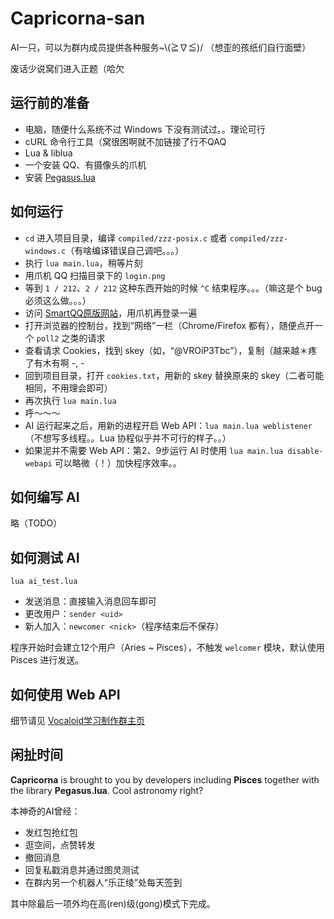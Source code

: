 Capricorna-san
==============

AI一只，可以为群内成员提供各种服务~\\(≧∇≦)/ （想歪的孩纸们自行面壁）

废话少说窝们进入正题（哈欠

运行前的准备
------------

* 电脑，随便什么系统不过 Windows 下没有测试过。。理论可行
* cURL 命令行工具（窝很困啊就不加链接了行不QAQ
* Lua & liblua
* 一个安装 QQ、有摄像头的爪机
* 安装 [Pegasus.lua](https://github.com/EvandroLG/pegasus.lua)

如何运行
--------

* `cd` 进入项目目录，编译 `compiled/zzz-posix.c` 或者 `compiled/zzz-windows.c`（有啥编译错误自己调吧。。。）
* 执行 `lua main.lua`，稍等片刻
* 用爪机 QQ 扫描目录下的 `login.png`
* 等到 `1 / 212`、`2 / 212` 这种东西开始的时候 `^C` 结束程序。。。（嘛这是个 bug 必须这么做。。。）
* 访问 [SmartQQ原版网站](http://w.qq.com/)，用爪机再登录一遍
* 打开浏览器的控制台，找到“网络”一栏（Chrome/Firefox 都有），随便点开一个 `poll2` 之类的请求
* 查看请求 Cookies，找到 skey（如，“@VROiP3Tbc”），复制（越来越＊疼了有木有啊 -, -
* 回到项目目录，打开 `cookies.txt`，用新的 skey 替换原来的 skey（二者可能相同，不用理会即可）
* 再次执行 `lua main.lua`
* 呼～～～
* AI 运行起来之后，用新的进程开启 Web API：`lua main.lua weblistener`（不想写多线程。。Lua 协程似乎并不可行的样子。。）
* 如果泥并不需要 Web API：第2、9步运行 AI 时使用 `lua main.lua disable-webapi` 可以略微（！）加快程序效率。。

如何编写 AI
-----------

略（TODO）

如何测试 AI
-----------

`lua ai_test.lua`

* 发送消息：直接输入消息回车即可
* 更改用户：`sender <uid>`
* 新人加入：`newcomer <nick>`（程序结束后不保存）

程序开始时会建立12个用户（Aries ~ Pisces），不触发 `welcomer` 模块，默认使用 Pisces 进行发送。

如何使用 Web API
----------------

细节请见 [Vocaloid学习制作群主页](https://github.com/VMGroup/vmgroup.github.io)

闲扯时间
--------

**Capricorna** is brought to you by developers including **Pisces** together with the library **Pegasus.lua**. Cool astronomy right?

本神奇的AI曾经：
* 发红包抢红包
* 逛空间，点赞转发
* 撤回消息
* 回复私戳消息并通过图灵测试
* 在群内另一个机器人“乐正绫”处每天签到

其中除最后一项外均在高(ren)级(gong)模式下完成。
